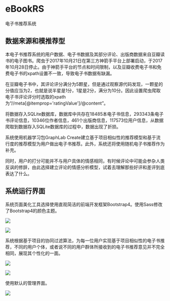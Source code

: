 # eBookRS
电子书推荐系统

## 数据来源和模推荐型

本电子书推荐系统的用户数据、电子书数据及其部分评论、出版商数据来自豆瓣读书的电子图书。爬虫于2017年10月21日在第三方神箭手平台上部署启动，于2017年10月28日停止。由于神箭手平台的节点和时间限制，以及豆瓣收费电子书和免费电子书的xpath设置不一致，导致电子书数据有缺漏。

在豆瓣电子书中，其评论评分满分为5颗星，但是通过观察源代码发现，一颗星的分值应当为2，也就是说半星是1分，1星是2分，满分为10分。因此设置爬虫爬取电子书评论评分时选取的xpath为“//meta[@itemprop='ratingValue']/@content”。

将数据存入SQLite数据库，数据库中共存在18485本电子书信息，293343条电子书评论信息，10346位作者信息，461个出版商信息，117573位用户信息，从数据爬取到数据存入SQLite数据库的过程中，数据出现了折损。

系统使用机器学习包GraphLab Create建立基于项目相似性的推荐模型和基于流行度的推荐模型为用户做出电子书推荐。此外，系统还将使用随机电子书推荐作为补充。

同时，用户的打分可能并不与用户具体的情感相同，有时候评论中可能会参杂人类反讽的修辞，由此选择建立评论的情感分析模型，试着去理解那些好评和差评到底表达了什么。

## 系统运行界面

系统页面美化工具选择使用直观简洁的前端开发框架Bootstrap4。使用Sass修改了Bootstrap4的颜色主题。

![](https://github.com/tjnu1430130310/eBookRS/blob/master/static/img/running/127.0.0.1_8000_.png)

![](https://github.com/tjnu1430130310/eBookRS/blob/master/static/img/running/127.0.0.1_8000_user_index.png)

系统根据基于项目的协同过滤算法，为每一位用户实现基于项目相似性的电子书推荐，不同的用户个体，或者说不同的用户群体所接收到的电子书推荐意见并不完全相同，展现其个性化的一面。

![](https://github.com/tjnu1430130310/eBookRS/blob/master/static/img/running/127.0.0.1_8000_books_12578_.png)

![](https://github.com/tjnu1430130310/eBookRS/blob/master/static/img/running/%E6%83%85%E6%84%9F%E5%88%86%E6%9E%90%E7%95%8C%E9%9D%A2.gif)

使用默认的管理界面。

![](https://github.com/tjnu1430130310/eBookRS/blob/master/static/img/running/127.0.0.1_8000_admin_.png)
